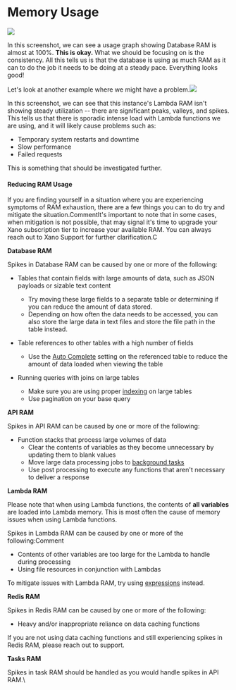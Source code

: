 # Memory Usage

![](https://files.gitbook.com/v0/b/gitbook-x-prod.appspot.com/o/spaces%2F-M8Si5XvG2QHSLi9JcVY%2Fuploads%2FJpxfXYc4Mk4iqiGa7wFc%2Fimage.png?alt=media\&token=66363a03-34a6-4b6f-9c4a-ca441a0993cf)

In this screenshot, we can see a usage graph showing Database RAM is almost at 100%. **This is okay.** What we should be focusing on is the consistency. All this tells us is that the database is using as much RAM as it can to do the job it needs to be doing at a steady pace. Everything looks good!

Let's look at another example where we might have a problem.![](https://files.gitbook.com/v0/b/gitbook-x-prod.appspot.com/o/spaces%2F-M8Si5XvG2QHSLi9JcVY%2Fuploads%2FSVKWvQg8qjoYLskZyUCo%2Fimage.png?alt=media\&token=0373aa27-8ec2-4446-b69d-8e3997a8cfa4)

In this screenshot, we can see that this instance's Lambda RAM isn't showing steady utilization -- there are significant peaks, valleys, and spikes. This tells us that there is sporadic intense load with Lambda functions we are using, and it will likely cause problems such as:

* Temporary system restarts and downtime
* Slow performance
* Failed requests

This is something that should be investigated further.

#### Reducing RAM Usage <a href="#reducing-ram-usage" id="reducing-ram-usage"></a>

If you are finding yourself in a situation where you are experiencing symptoms of RAM exhaustion, there are a few things you can to do try and mitigate the situation.CommentIt's important to note that in some cases, when mitigation is not possible, that may signal it's time to upgrade your Xano subscription tier to increase your available RAM. You can always reach out to Xano Support for further clarification.C

**Database RAM**

Spikes in Database RAM can be caused by one or more of the following:

* Tables that contain fields with large amounts of data, such as JSON payloads or sizable text content
  * Try moving these large fields to a separate table or determining if you can reduce the amount of data stored.
  * Depending on how often the data needs to be accessed, you can also store the large data in text files and store the file path in the table instead.
*   Table references to other tables with a high number of fields

    * Use the [Auto Complete](../../the-database/database-basics/relationships.md#auto-complete) setting on the referenced table to reduce the amount of data loaded when viewing the table


* Running queries with joins on large tables
  * Make sure you are using proper [indexing](../../the-database/database-performance-and-maintenance/indexing.md) on large tables
  * Use pagination on your base query

**API RAM**

Spikes in API RAM can be caused by one or more of the following:

* Function stacks that process large volumes of data
  * Clear the contents of variables as they become unnecessary by updating them to blank values
  * Move large data processing jobs to [background tasks](../../the-function-stack/building-with-visual-development/background-tasks.md)​
  * Use post processing to execute any functions that aren't necessary to deliver a response

**Lambda RAM**

Please note that when using Lambda functions, the contents of **all variables** are loaded into Lambda memory. This is most often the cause of memory issues when using Lambda functions.

Spikes in Lambda RAM can be caused by one or more of the following:Comment

* Contents of other variables are too large for the Lambda to handle during processing
* Using file resources in conjunction with Lambdas

To mitigate issues with Lambda RAM, try using [expressions](../../the-function-stack/data-types/expression.md) instead.

**Redis RAM**

Spikes in Redis RAM can be caused by one or more of the following:

* Heavy and/or inappropriate reliance on data caching functions

If you are not using data caching functions and still experiencing spikes in Redis RAM, please reach out to support.

**Tasks RAM**

Spikes in task RAM should be handled as you would handle spikes in API RAM.\

